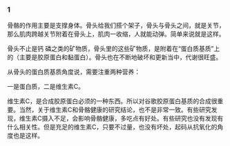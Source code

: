 ### 1

骨骼的作用主要是支撑身体。骨头给我们搭个架子，骨头与骨头之间，就是关节，那么肌肉跨越关节附着在骨头上，肌肉一收缩，人就能动弹。简单来说就是这样。

骨头不止是钙 磷之类的矿物质，骨头里的这些矿物质，是附着在“蛋白质基质”上的（主要是胶原蛋白和黏蛋白）。骨头也在不断地破坏和更新当中，代谢很旺盛。

从骨头的蛋白质基质角度说，需要注重两种营养：

一是蛋白质，二是维生素C。

维生素C，是合成胶原蛋白必须的一种东西。所以对谷歌胶原蛋白基质的合成很重要。当然，关于维生素C和骨骼健康的研究结论，也不是非常一致。有些研究发现，维生素C摄入不足，会影响骨骼健康，多吃点有好处。有些研究也没有发现有什么相关性。但是充足的维生素C，只要不过量，也没有坏处，起码从抗氧化的角度也是这样。

